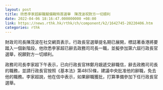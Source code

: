 ```yaml
---
layout: post
title: 欣悉李家超辭職擬備戰特首選舉　陳茂波祝對方一切順利
date: 2022-04-06 18:16:47.000000000 +08:00
link: https://news.rthk.hk/rthk/ch/component/k2/1642745-20220406.htm
categories: rthk
---
```


財政司司長陳茂波在社交網頁表示，行政長官選舉提名期已展開，標誌著香港將要踏入一個新階段，他欣悉李家超已辭去政務司司長一職，並擬參加第六屆行政長官選舉，祝願對方一切順利。

政務司司長李家超下午表示，已向行政長官林鄭月娥遞交辭職信，辭去政務司司長的職務，並請行政長官按照《基本法》第48(5)條，建議中央批准他的辭職，免去他的職務。李家超說，他在信中表示，如果辭職獲批，打算準備參加下任行政長官選舉。
